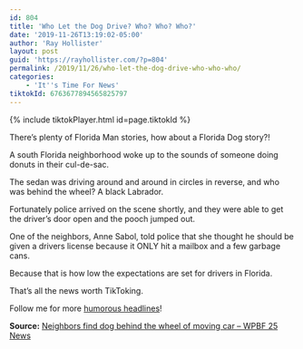 ```yaml
---
id: 804
title: 'Who Let the Dog Drive? Who? Who? Who?'
date: '2019-11-26T13:19:02-05:00'
author: 'Ray Hollister'
layout: post
guid: 'https://rayhollister.com/?p=804'
permalink: /2019/11/26/who-let-the-dog-drive-who-who-who/
categories:
    - 'It''s Time For News'
tiktokId: 6763677894565825797
---
```


{% include tiktokPlayer.html id=page.tiktokId %}

There’s plenty of Florida Man stories, how about a Florida Dog story?!

A south Florida neighborhood woke up to the sounds of someone doing donuts in their cul-de-sac.

The sedan was driving around and around in circles in reverse, and who was behind the wheel? A black Labrador.

Fortunately police arrived on the scene shortly, and they were able to get the driver’s door open and the pooch jumped out.

One of the neighbors, Anne Sabol, told police that she thought he should be given a drivers license because it ONLY hit a mailbox and a few garbage cans.

Because that is how low the expectations are set for drivers in Florida.

That’s all the news worth TikToking.

Follow me for more [humorous headlines](http://tiktok.com/@rayhollister3)!

**Source:** [Neighbors find dog behind the wheel of moving car – WPBF 25 News](https://www.wpbf.com/article/neighbors-find-dog-behind-the-wheel-of-moving-car/29875948)